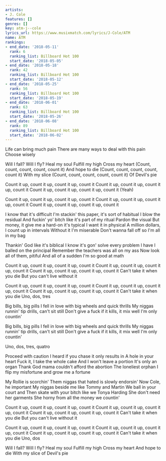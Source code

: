 ```yaml
---
artists:
- J. Cole
features: []
genres: []
key: atm-j--cole
lyrics_url: https://www.musixmatch.com/lyrics/J-Cole/ATM
name: ATM
rankings:
- end_date: '2018-05-11'
  rank: 6
  ranking_list: Billboard Hot 100
  start_date: '2018-05-05'
- end_date: '2018-05-18'
  rank: 42
  ranking_list: Billboard Hot 100
  start_date: '2018-05-12'
- end_date: '2018-05-25'
  rank: 56
  ranking_list: Billboard Hot 100
  start_date: '2018-05-19'
- end_date: '2018-06-01'
  rank: 63
  ranking_list: Billboard Hot 100
  start_date: '2018-05-26'
- end_date: '2018-06-08'
  rank: 89
  ranking_list: Billboard Hot 100
  start_date: '2018-06-02'
---
```

Life can bring much pain
There are many ways to deal with this pain
Choose wisely

Will I fall? Will I fly?
Heal my soul
Fulfill my high
Cross my heart (Count, count, count, count, count it)
And hope to die (Count, count, count, count, count it)
With my slice (Count, count, count, count, count it)
Of Devil's pie

Count it up, count it up, count it up, count it
Count it up, count it up, count it up, count it
Count it up, count it up, count it up, count it (Yeah)

Count it up, count it up, count it up, count it
Count it up, count it up, count it up, count it
Count it up, count it up, count it up, count it

I know that it's difficult
I'm stackin' this paper, it's sort of habitual
I blow the residual
And fuckin' yo' bitch like it's part of my ritual
Pardon the visual
But money, it give me a hard-on it's typical
I want it in physical
A million dollars, I count up in intervals
Without it I'm miserable
Don't wanna fall off so I'm all in my bag

Thankin' God like it's biblical
I know it's gon' solve every problem I have
I balled on the principal
Remember the teachers was all on my ass
Now look all of them, pitiful
And all of a sudden I'm so good at math

Count it up, count it up, count it up, count it
Count it up, count it up, count it up, count it
Count it up, count it up, count it up, count it
Can't take it when you die
But you can't live without it

Count it up, count it up, count it up, count it
Count it up, count it up, count it up, count it
Count it up, count it up, count it up, count it
Can't take it when you die
Uno, dos, tres

Big bills, big pills
I fell in love with big wheels and quick thrills
My niggas runnin' tip drills, can't sit still
Don't give a fuck if it kills, it mix well
I'm only countin'

Big bills, big pills
I fell in love with big wheels and quick thrills
My niggas runnin' tip drills, can't sit still
Don't give a fuck if it kills, it mix well
I'm only countin'

Uno, dos, tres, quatro

Proceed with caution
I heard if you chase it only results in
A hole in your heart
Fuck it, I take the whole cake
And I won't leave a portion
It's only an organ
Thank God mama couldn't afford the abortion
The loneliest orphan
I flip my misfortune and grow me a fortune

My Rollie is scorchin'
Them niggas that hated is slowly endorsin'
Now Cole, he important
My niggas beside me like Tommy and Martin
We ball in your court and
Then skate with your bitch like we Tonya Harding
She don't need her garments
She horny from all the money we countin'

Count it up, count it up, count it up, count it
Count it up, count it up, count it up, count it
Count it up, count it up, count it up, count it
Can't take it when you die
But you can't live without it

Count it up, count it up, count it up, count it
Count it up, count it up, count it up, count it
Count it up, count it up, count it up, count it
Can't take it when you die
Uno, dos

Will I fall? Will I fly?
Heal my soul
Fulfill my high
Cross my heart
And hope to die
With my slice of Devil's pie
